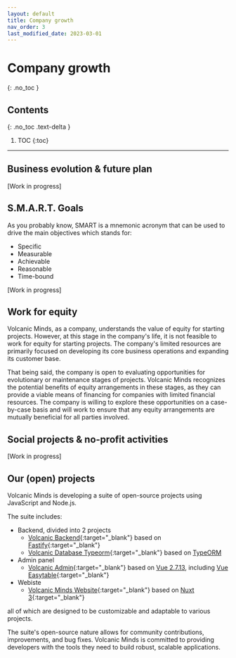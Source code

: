 ```yaml
---
layout: default
title: Company growth
nav_order: 3
last_modified_date: 2023-03-01
---
```


# Company growth
{: .no_toc }

## Contents
{: .no_toc .text-delta }

1. TOC
{:toc}

---

## Business evolution & future plan

[Work in progress]

## S.M.A.R.T. Goals

As you probably know, SMART is a mnemonic acronym that can be used to drive the main objectives which stands for:

- Specific
- Measurable
- Achievable
- Reasonable
- Time-bound

[Work in progress]

## Work for equity

Volcanic Minds, as a company, understands the value of equity for starting projects. However, at this stage in the company's life, it is not feasible to work for equity for starting projects. The company's limited resources are primarily focused on developing its core business operations and expanding its customer base.

That being said, the company is open to evaluating opportunities for evolutionary or maintenance stages of projects. Volcanic Minds recognizes the potential benefits of equity arrangements in these stages, as they can provide a viable means of financing for companies with limited financial resources. The company is willing to explore these opportunities on a case-by-case basis and will work to ensure that any equity arrangements are mutually beneficial for all parties involved.

## Social projects & no-profit activities

[Work in progress]

## Our (open) projects

Volcanic Minds is developing a suite of open-source projects using JavaScript and Node.js.

The suite includes:
- Backend, divided into 2 projects
    - [Volcanic Backend](https://github.com/volcanicminds/volcanic-backend){:target="_blank"} based on [Fastify](https://www.fastify.io/){:target="_blank"}
    - [Volcanic Database Typeorm](https://github.com/volcanicminds/volcanic-database-typeorm){:target="_blank"} based on [TypeORM](https://typeorm.io/)
- Admin panel
    - [Volcanic Admin](https://github.com/volcanicminds/volcanic-admin){:target="_blank"} based on [Vue 2.7.13](https://v2.vuejs.org/), including [Vue Easytable](https://happy-coding-clans.github.io/vue-easytable/#/en/demo){:target="_blank"}
- Webiste
    - [Volcanic Minds Website](https://github.com/volcanicminds/volcanic-minds-website){:target="_blank"} based on [Nuxt 3](https://nuxt.com/){:target="_blank"}

all of which are designed to be customizable and adaptable to various projects.

The suite's open-source nature allows for community contributions, improvements, and bug fixes.
Volcanic Minds is committed to providing developers with the tools they need to build robust, scalable applications.
